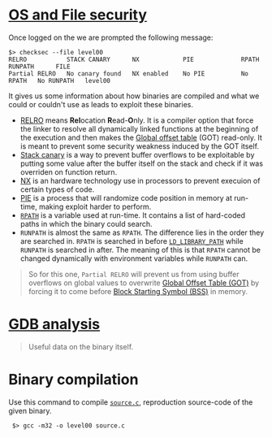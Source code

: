 # [OS and File security](./security.md)

Once logged on the we are prompted the following message:

```shell
$> checksec --file level00 
RELRO           STACK CANARY      NX            PIE             RPATH      RUNPATH      FILE
Partial RELRO   No canary found   NX enabled    No PIE          No RPATH   No RUNPATH   level00
```

It gives us some information about how binaries are compiled and what we could or couldn't use as leads to exploit these binaries.

- [RELRO](https://www.redhat.com/en/blog/hardening-elf-binaries-using-relocation-read-only-relro) means **Rel**ocation **R**ead-**O**nly. It is a compiler option that force the linker to resolve all dynamically linked functions at the beginning of the execution and then makes the [Global offset table](https://en.wikipedia.org/wiki/Global_Offset_Table) (GOT) read-only. It is meant to prevent some security weakness induced by the GOT itself.
- [Stack canary](https://www.sans.org/blog/stack-canaries-gingerly-sidestepping-the-cage/) is a way to prevent buffer overflows to be exploitable by putting some value after the buffer itself on the stack and check if it was overriden on function return.
- [NX](https://access.redhat.com/solutions/2936741) is an hardware technology use in processors to prevent execuion of certain types of code.
- [PIE](https://en.wikipedia.org/wiki/Position-independent_code) is a process that will randomize code position in memory at run-time, making exploit harder to perform.
- [`RPATH`](https://en.wikipedia.org/wiki/Rpath#:~:text=In%20computing%2C%20rpath%20designates%20the,(or%20another%20shared%20library).) is a variable used at run-time. It contains a list of hard-coded paths in which the binary could search.
- `RUNPATH` is almost the same as `RPATH`. The difference lies in the order they are searched in. `RPATH` is searched in before [`LD_LIBRARY_PATH`]() while `RUNPATH` is searched in after. The meaning of this is that `RPATH` cannot be changed dynamically with environment variables while `RUNPATH` can.

> So for this one, `Partial RELRO` will prevent us from using buffer overflows on global values to overwrite [Global Offset Table (GOT)](https://en.wikipedia.org/wiki/Global_Offset_Table#:~:text=The%20Global%20Offset%20Table%2C%20or,data%20is%20loaded%20at%20runtime.) by forcing it to come before [Block Starting Symbol (BSS)](https://en.wikipedia.org/wiki/.bss) in memory.

# [GDB analysis](./gdb.md)

> Useful data on the binary itself.

# Binary compilation

Use this command to compile [`source.c`](../source.c), reproduction source-code of the given binary.

```shell
 $> gcc -m32 -o level00 source.c
```